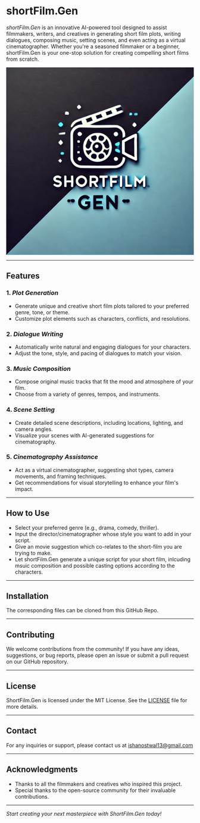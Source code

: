 # shortFilm.Gen


*shortFilm.Gen* is an innovative AI-powered tool designed to assist filmmakers, writers, and creatives in generating short film plots, writing dialogues, composing music, setting scenes, and even acting as a virtual cinematographer. Whether you're a seasoned filmmaker or a beginner, shortFilm.Gen is your one-stop solution for creating compelling short films from scratch.

<center><img src="ShortFilmGen.jpg" alt="ShortFilmGen" width="600" align="center"/></center>

---

## Features

### 1. *Plot Generation*
   - Generate unique and creative short film plots tailored to your preferred genre, tone, or theme.
   - Customize plot elements such as characters, conflicts, and resolutions.

### 2. *Dialogue Writing*
   - Automatically write natural and engaging dialogues for your characters.
   - Adjust the tone, style, and pacing of dialogues to match your vision.

### 3. *Music Composition*
   - Compose original music tracks that fit the mood and atmosphere of your film.
   - Choose from a variety of genres, tempos, and instruments.

### 4. *Scene Setting*
   - Create detailed scene descriptions, including locations, lighting, and camera angles.
   - Visualize your scenes with AI-generated suggestions for cinematography.

### 5. *Cinematography Assistance*
   - Act as a virtual cinematographer, suggesting shot types, camera movements, and framing techniques.
   - Get recommendations for visual storytelling to enhance your film's impact.

---

## How to Use
- Select your preferred genre (e.g., drama, comedy, thriller).
- Input the director/cinematographer whose style you want to add in your script.
- Give an movie suggestion which co-relates to the short-film you are trying to make.
- Let shortFilm.Gen generate a unique script for your short film, inlcuding msuic composition and possible casting options according to the characters.

---

## Installation

The corresponding files can be cloned from this GitHub Repo.

---


## Contributing

We welcome contributions from the community! If you have any ideas, suggestions, or bug reports, please open an issue or submit a pull request on our GitHub repository.

---

## License

ShortFilm.Gen is licensed under the MIT License. See the [LICENSE](LICENSE) file for more details.

---

## Contact

For any inquiries or support, please contact us at ishanostwal13@gmail.com

---

## Acknowledgments

- Thanks to all the filmmakers and creatives who inspired this project.
- Special thanks to the open-source community for their invaluable contributions.

---

*Start creating your next masterpiece with ShortFilm.Gen today!* 

